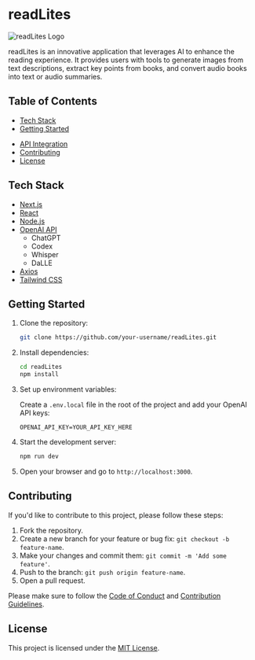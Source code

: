 # readLites

![readLites Logo](./public/logo.png)

readLites is an innovative application that leverages AI to enhance the reading experience. It provides users with tools to generate images from text descriptions, extract key points from books, and convert audio books into text or audio summaries.

## Table of Contents

<!-- - [Features](#features) -->
- [Tech Stack](#tech-stack)
- [Getting Started](#getting-started)
<!-- - [Usage](#usage) -->
- [API Integration](#api-integration)
- [Contributing](#contributing)
- [License](#license)
<!-- 
## Features

- **Image Generation**: Create visual representations of people or places from textual descriptions.
- **Book Summarization**: Generate concise summaries or key points from book titles.
- **Audio Processing**: Convert audio books into text for further processing or listen to audio summaries.
- **User-Friendly Interface**: Intuitive UI for seamless interaction. -->

## Tech Stack

- [Next.js](https://nextjs.org/)
- [React](https://reactjs.org/)
- [Node.js](https://nodejs.org/)
- [OpenAI API](https://platform.openai.com/)
  - ChatGPT
  - Codex
  - Whisper
  - DaLLE
- [Axios](https://axios-http.com/)
- [Tailwind CSS](https://tailwindcss.com/)

## Getting Started

1. Clone the repository:

   ```bash
   git clone https://github.com/your-username/readLites.git
   ```

2. Install dependencies:

   ```bash
   cd readLites
   npm install
   ```

3. Set up environment variables:
   
   Create a `.env.local` file in the root of the project and add your OpenAI API keys:

   ```env
   OPENAI_API_KEY=YOUR_API_KEY_HERE
   ```

4. Start the development server:

   ```bash
   npm run dev
   ```

5. Open your browser and go to `http://localhost:3000`.
<!-- 
## Usage

- **Image Generation**: Enter a description and click "Generate Image" to visualize a person or place.
- **Book Summarization**: Provide a book title and click "Generate Summary" to get key points or a summary.
- **Audio Processing**: Upload an audio book and choose to get a text summary or listen to an audio summary.

## API Integration

This project integrates with several OpenAI models:

- **ChatGPT**: For generating text-based responses and interactions.
- **Codex**: To assist with natural language processing and responses.
- **Whisper**: For automatic speech recognition (ASR) to process audio.
- **DaLLE**: To generate images from textual prompts. 

Please make sure to obtain API keys for each respective model and set them in your environment variables.

-->
## Contributing

If you'd like to contribute to this project, please follow these steps:

1. Fork the repository.
2. Create a new branch for your feature or bug fix: `git checkout -b feature-name`.
3. Make your changes and commit them: `git commit -m 'Add some feature'`.
4. Push to the branch: `git push origin feature-name`.
5. Open a pull request.

Please make sure to follow the [Code of Conduct](CODE_OF_CONDUCT.md) and [Contribution Guidelines](CONTRIBUTING.md).

## License

This project is licensed under the [MIT License](LICENSE).
